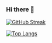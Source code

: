### Hi there 👋

[![GitHub Streak](http://github-readme-streak-stats.herokuapp.com?user=Danis-Mav&theme=neon&border_radius=4.6&type=png)](https://git.io/streak-stats)

[![Top Langs](https://github-readme-stats.vercel.app/api/top-langs/?username=your-github-username&layout=compact&theme=vision-friendly-neon)](https://github.com/anuraghazra/github-readme-stats)
